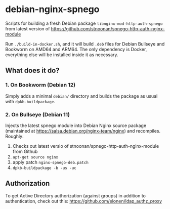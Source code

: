 # debian-nginx-spnego

Scripts for building a fresh Debian package
`libnginx-mod-http-auth-spnego` from latest version of
https://github.com/stnoonan/spnego-http-auth-nginx-module

Run `./build-in-docker.sh`, and it will build `.deb` files for Debian Bullseye and Bookworm on AMD64 and ARM64.
The only dependency is Docker, everything else will be installed inside it as necessary.

## What does it do?

### 1. On Bookworm (Debian 12)

Simply adds a minimal `debian/` directory and builds the package as usual with `dpkb-buildpackage`.

### 2. On Bullseye (Debian 11)

Injects the latest spnego module into Debian Nginx source package
(maintained at https://salsa.debian.org/nginx-team/nginx) and recompiles.
Roughly:

 1. Checks out latest versio of stnoonan/spnego-http-auth-nginx-module from Github
 2. `apt-get source nginx`
 3. apply patch `nginx-spnego-deb.patch`
 4. `dpkb-buildpackage -b -us -uc`

## Authorization

To get Active Directory authorization (against groups) in addition to
authentication, check out this: https://github.com/elonen/ldap_authz_proxy
